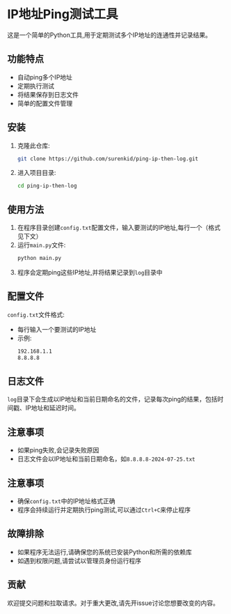 # IP地址Ping测试工具

这是一个简单的Python工具,用于定期测试多个IP地址的连通性并记录结果。

## 功能特点

- 自动ping多个IP地址
- 定期执行测试
- 将结果保存到日志文件
- 简单的配置文件管理

## 安装

1. 克隆此仓库:
   ```bash
   git clone https://github.com/surenkid/ping-ip-then-log.git
   ```
2. 进入项目目录:
   ```bash
   cd ping-ip-then-log
   ```

## 使用方法

1. 在程序目录创建`config.txt`配置文件，输入要测试的IP地址,每行一个（格式见下文）
2. 运行`main.py`文件:
   ```bash
   python main.py
   ```
3. 程序会定期ping这些IP地址,并将结果记录到`log`目录中

## 配置文件

`config.txt`文件格式:
- 每行输入一个要测试的IP地址
- 示例:
  ```bash
  192.168.1.1
  8.8.8.8
  ```

## 日志文件

`log`目录下会生成以IP地址和当前日期命名的文件，记录每次ping的结果，包括时间戳、IP地址和延迟时间。

## 注意事项
- 如果ping失败,会记录失败原因
- 日志文件会以IP地址和当前日期命名，如`8.8.8.8-2024-07-25.txt`

## 注意事项

- 确保`config.txt`中的IP地址格式正确
- 程序会持续运行并定期执行ping测试,可以通过`Ctrl+C`来停止程序

## 故障排除

- 如果程序无法运行,请确保您的系统已安装Python和所需的依赖库
- 如遇到权限问题,请尝试以管理员身份运行程序

## 贡献

欢迎提交问题和拉取请求。对于重大更改,请先开issue讨论您想要改变的内容。